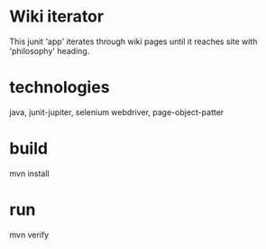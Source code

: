 # Wiki iterator
This junit 'app' iterates through wiki pages until it reaches site with 'philosophy' heading.

# technologies
java, junit-jupiter, selenium webdriver, page-object-patter

# build
mvn install

# run
mvn verify
